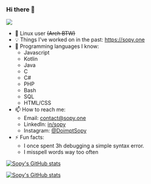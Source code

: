 ### Hi there 👋
![](https://komarev.com/ghpvc/?username=sopyb&color=blueviolet)

- 🐧 Linux user ~~(Arch BTW)~~
- 💡 Things I've worked on in the past: https://sopy.one
- 📘 Programming languages I know: 
  - Javascript
  - Kotlin
  - Java
  - C
  - C#
  - PHP
  - Bash
  - SQL
  - HTML/CSS
- 📫 How to reach me: 
  - Email: contact@sopy.one
  - LinkedIn: [in/sopy](https://www.linkedin.com/in/sopy/)
  - Instagram: [@DoimptSopy](https://www.instagram.com/doimptsopy/)
- ⚡ Fun facts: 
  - I once spent 3h debugging a simple syntax error.
  - I misspell words way too often

[![Sopy's GitHub stats](https://github-readme-stats.vercel.app/api?username=sopyb&show_icons=true&theme=midnight-purple&custom_title=Sopy's+GitHub+stats)](https://github.com/anuraghazra/github-readme-stats)

[![Sopy's GitHub stats](https://github-readme-stats.vercel.app/api/top-langs/?username=sopyb&langs_count=6&layout=compact&hide=cmake,html,css&theme=midnight-purple)](https://github.com/anuraghazra/github-readme-stats)
